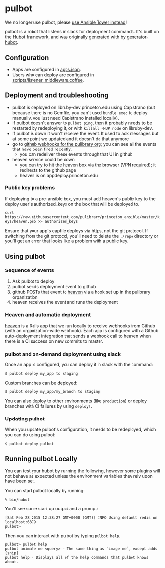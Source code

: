 # pulbot

We no longer use pulbot, please [use Ansible Tower instead](https://github.com/pulibrary/pul-it-handbook/blob/main/services/deployment.md)!

pulbot is a robot that listens in slack for deployment commands.  It's built on the [Hubot](http://hubot.github.com) framework, and was originally generated with by [generator-hubot](https://github.com/github/generator-hubot).

## Configuration
* Apps are configured in [apps.json](apps.json).
* Users who can deploy are configured in [scripts/listener_middleware.coffee](scripts/listener_middleware.coffee).

## Deployment and troubleshooting
* pulbot is deployed on libruby-dev.princeton.edu using Capistrano (but because there is no Gemfile, you can't used `bundle exec` to deploy manually, you just need Capistrano installed locally).
* If pulbot doesn't answer to `pulbot ping`, then it probably needs to be restarted by redeploying it, or with `killall -HUP node` on libruby-dev.
* If pulbot is down it won't receive the event. It used to ack messages but at some point we updated and it doesn't do that anymore
* go to [github webhooks for the pulibrary org](https://github.com/organizations/pulibrary/settings/hooks/6570702); you can see all the events that have been fired recently.
  * you can redeliver these events through that UI in github
* heaven service could be down
  * you can try to hit the heaven box via the browser (VPN required); it redirects to the github page
  * heaven is on appdeploy.princeton.edu

### Public key problems
If deploying to a pre-ansible box, you must add heaven's public key to the deploy user's authorized_keys on the box that will be deployed to.

`curl https://raw.githubusercontent.com/pulibrary/princeton_ansible/master/keys/heaven.pub >> authorized_keys`

Ensure that your app's capfile deploys via https, not the git protocol. If switching from the git protocol, you'll need to delete the `./repo` directory or you'll get an error that looks like a problem with a public key.

## Using pulbot

### Sequence of events
1. Ask pulbot to deploy
2. pulbot sends deployment event to github
3. github POSTs that event to [heaven](https://github.com/pulibrary/heaven) via a hook set up in the pulibrary organization
4. heaven receives the event and runs the deployment

### Heaven and automatic deployment
[heaven](https://github.com/pulibrary/heaven) is a Rails app that we run locally to receive webhooks from Github (with an organization-wide webhook). Each app is configured with a Github auto-deployment integration that sends a webhook call to heaven when there is a CI success on new commits to master.

### pulbot and on-demand deployment using slack
Once an app is configured, you can deploy it in slack with the command:

```
$ pulbot deploy my_app to staging
```

Custom branches can be deployed:

```
$ pulbot deploy my_app/my_branch to staging
```

You can also deploy to other environments (like `production`) or deploy branches with CI failures by using `deploy!`.

### Updating pulbot
When you update pulbot's configuration, it needs to be redeployed, which you can do using pulbot:

```
$ pulbot deploy pulbot
```

## Running pulbot Locally

You can test your hubot by running the following, however some plugins will not
behave as expected unless the [environment variables](#configuration) they rely
upon have been set.

You can start pulbot locally by running:

    % bin/hubot

You'll see some start up output and a prompt:

    [Sat Feb 28 2015 12:38:27 GMT+0000 (GMT)] INFO Using default redis on localhost:6379
    pulbot>

Then you can interact with pulbot by typing `pulbot help`.

    pulbot> pulbot help
    pulbot animate me <query> - The same thing as `image me`, except adds [snip]
    pulbot help - Displays all of the help commands that pulbot knows about.
